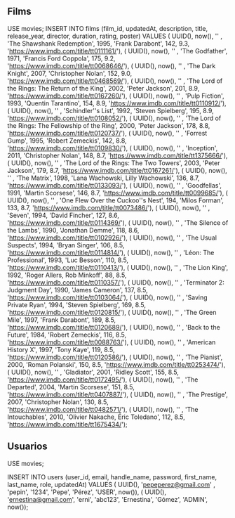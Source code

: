## Films

USE movies;
INSERT INTO films (film_id, updatedAt, description, title, release_year, director, duration, rating, poster)
VALUES
( UUID(), now(), '' , 'The Shawshank Redemption', 1995, 'Frank Darabont', 142, 9.3, 'https://www.imdb.com/title/tt0111161/'),
( UUID(), now(), '' , 'The Godfather', 1971, 'Francis Ford Coppola', 175, 9.2, 'https://www.imdb.com/title/tt0068646/'),
( UUID(), now(), '' , 'The Dark Knight', 2007, 'Christopher Nolan', 152, 9.0, 'https://www.imdb.com/title/tt0468569/'),
( UUID(), now(), '' , 'The Lord of the Rings: The Return of the King', 2002, 'Peter Jackson', 201, 8.9, 'https://www.imdb.com/title/tt0167260/'),
( UUID(), now(), '' , 'Pulp Fiction', 1993, 'Quentin Tarantino', 154, 8.9, 'https://www.imdb.com/title/tt0110912/'),
( UUID(), now(), '' , 'Schindler''s List', 1992, 'Steven Spielberg', 195, 8.9, 'https://www.imdb.com/title/tt0108052/'),
( UUID(), now(), '' , 'The Lord of the Rings: The Fellowship of the Ring', 2000, 'Peter Jackson', 178, 8.8, 'https://www.imdb.com/title/tt0120737/'),
( UUID(), now(), '' , 'Forrest Gump', 1995, 'Robert Zemeckis', 142, 8.8, 'https://www.imdb.com/title/tt0109830/'),
( UUID(), now(), '' , 'Inception', 2011, 'Christopher Nolan', 148, 8.7, 'https://www.imdb.com/title/tt1375666/'),
( UUID(), now(), '' , 'The Lord of the Rings: The Two Towers', 2003, 'Peter Jackson', 179, 8.7, 'https://www.imdb.com/title/tt0167261/'),
( UUID(), now(), '' , 'The Matrix', 1998, 'Lana Wachowski, Lilly Wachowski', 136, 8.7, 'https://www.imdb.com/title/tt0133093/'),
( UUID(), now(), '' , 'Goodfellas', 1991, 'Martin Scorsese', 146, 8.7, 'https://www.imdb.com/title/tt0099685/'),
( UUID(), now(), '' , 'One Flew Over the Cuckoo''s Nest', 194, 'Milos Forman', 133, 8.7, 'https://www.imdb.com/title/tt0073486/'),
( UUID(), now(), '' , 'Seven', 1994, 'David Fincher', 127, 8.6, 'https://www.imdb.com/title/tt0114369/'),
( UUID(), now(), '' , 'The Silence of the Lambs', 1990, 'Jonathan Demme', 118, 8.6, 'https://www.imdb.com/title/tt0102926/'),
( UUID(), now(), '' , 'The Usual Suspects', 1994, 'Bryan Singer', 106, 8.5, 'https://www.imdb.com/title/tt0114814/'),
( UUID(), now(), '' , 'Léon: The Professional', 1993, 'Luc Besson', 110, 8.5, 'https://www.imdb.com/title/tt0110413/'),
( UUID(), now(), '' , 'The Lion King', 1992, 'Roger Allers, Rob Minkoff', 88, 8.5, 'https://www.imdb.com/title/tt0110357/'),
( UUID(), now(), '' , 'Terminator 2: Judgment Day', 1990, 'James Cameron', 137, 8.5, 'https://www.imdb.com/title/tt0103064/'),
( UUID(), now(), '' , 'Saving Private Ryan', 1994, 'Steven Spielberg', 169, 8.5, 'https://www.imdb.com/title/tt0120815/'),
( UUID(), now(), '' , 'The Green Mile', 1997, 'Frank Darabont', 189, 8.5, 'https://www.imdb.com/title/tt0120689/'),
( UUID(), now(), '' , 'Back to the Future', 1984, 'Robert Zemeckis', 116, 8.5, 'https://www.imdb.com/title/tt0088763/'),
( UUID(), now(), '' , 'American History X', 1997, 'Tony Kaye', 119, 8.5, 'https://www.imdb.com/title/tt0120586/'),
( UUID(), now(), '' , 'The Pianist', 2000, 'Roman Polanski', 150, 8.5, 'https://www.imdb.com/title/tt0253474/'),
( UUID(), now(), '' , 'Gladiator', 2001, 'Ridley Scott', 155, 8.5, 'https://www.imdb.com/title/tt0172495/'),
( UUID(), now(), '' , 'The Departed', 2004, 'Martin Scorsese', 151, 8.5, 'https://www.imdb.com/title/tt0407887/'),
( UUID(), now(), '' , 'The Prestige', 2007, 'Christopher Nolan', 130, 8.5, 'https://www.imdb.com/title/tt0482571/'),
( UUID(), now(), '' , 'The Intouchables', 2010, 'Olivier Nakache, Éric Toledano', 112, 8.5, 'https://www.imdb.com/title/tt1675434/');

## Usuarios

USE movies;

INSERT INTO users (user_id, email, handle_name, password, first_name, last_name, role, updatedAt)
VALUES
( UUID(), 'pepeperez@gmail.com' , 'pepin', '1234', 'Pepe', 'Pérez', 'USER', now()),
( UUID(), 'ernestina@gmail.com', 'erni', 'abc123', 'Ernestina', 'Gómez', 'ADMIN', now());
